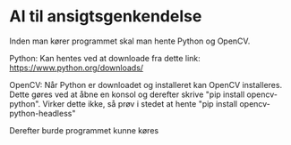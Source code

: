 # AI til ansigtsgenkendelse

Inden man kører programmet skal man hente Python og OpenCV.

Python: 
Kan hentes ved at downloade fra dette link: https://www.python.org/downloads/

OpenCV:
Når Python er downloadet og installeret kan OpenCV installeres.
Dette gøres ved at åbne en konsol og derefter skrive "pip install opencv-python". 
Virker dette ikke, så prøv i stedet at hente "pip install opencv-python-headless"

Derefter burde programmet kunne køres
